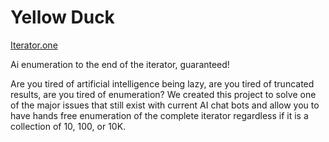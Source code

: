 # Yellow Duck

[Iterator.one](https://iterator.one)

Ai enumeration to the end of the iterator, guaranteed!

Are you tired of artificial intelligence being lazy, are you tired of truncated results, are you tired of enumeration?
We created this project to solve one of the major issues that still exist with current AI chat bots and allow you to have hands free enumeration of the complete iterator regardless if it is a collection of 10, 100, or 10K.